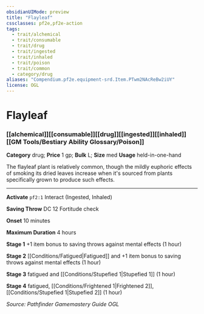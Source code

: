 ```yaml
---
obsidianUIMode: preview
title: "Flayleaf"
cssclasses: pf2e,pf2e-action
tags:
  - trait/alchemical
  - trait/consumable
  - trait/drug
  - trait/ingested
  - trait/inhaled
  - trait/poison
  - trait/common
  - category/drug
aliases: "Compendium.pf2e.equipment-srd.Item.PTwm2NAcReBw2iUY"
license: OGL
---
```

# Flayleaf

### [[alchemical]][[consumable]][[drug]][[ingested]][[inhaled]][[GM Tools/Bestiary Ability Glossary/Poison]]

**Category** drug; 
**Price** 1 gp; 
**Bulk** L; **Size** med
**Usage** held-in-one-hand

The flayleaf plant is relatively common, though the mildly euphoric effects of smoking its dried leaves increase when it's sourced from plants specifically grown to produce such effects.

* * *

**Activate** `pf2:1` Interact (Ingested, Inhaled)

**Saving Throw** DC 12 Fortitude check

**Onset** 10 minutes

**Maximum Duration** 4 hours

**Stage 1** +1 item bonus to saving throws against mental effects (1 hour)

**Stage 2** [[Conditions/Fatigued|Fatigued]] and +1 item bonus to saving throws against mental effects (1 hour)

**Stage 3** fatigued and [[Conditions/Stupefied 1|Stupefied 1]] (1 hour)

**Stage 4** fatigued, [[Conditions/Frightened 1|Frightened 2]], [[Conditions/Stupefied 1|Stupefied 2]] (1 hour)

*Source: Pathfinder Gamemastery Guide*
*OGL*